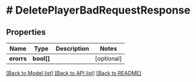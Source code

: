 # # DeletePlayerBadRequestResponse

## Properties

Name | Type | Description | Notes
------------ | ------------- | ------------- | -------------
**erorrs** | **bool[]** |  | [optional]

[[Back to Model list]](../../README.md#models) [[Back to API list]](../../README.md#endpoints) [[Back to README]](../../README.md)
